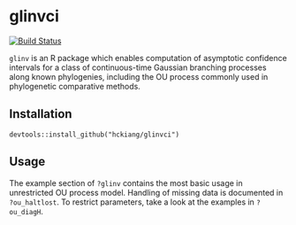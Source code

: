 # glinvci
[![Build Status](https://travis-ci.com/hckiang/glinvci.svg?branch=main)](https://travis-ci.com/hckiang/glinvci)

`glinv` is an R package which enables computation of asymptotic confidence intervals for a class of continuous-time
Gaussian branching processes along known phylogenies, including the OU process commonly used in phylogenetic
comparative methods.

## Installation

```{r}
devtools::install_github("hckiang/glinvci")
```

## Usage

The example section of `?glinv` contains the most basic usage in unrestricted OU process model.
Handling of missing data is documented in `?ou_haltlost`. To restrict parameters, take a look
at the examples in `?ou_diagH`.
